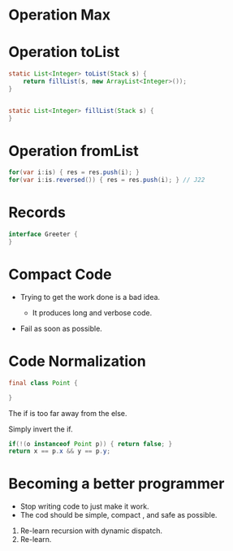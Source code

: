 # Operation Max

# Operation toList

```Java
static List<Integer> toList(Stack s) {
    return fillList(s, new ArrayList<Integer>());
}


static List<Integer> fillList(Stack s) {
}
```

# Operation fromList

```Java
for(var i:is) { res = res.push(i); }
for(var i:is.reversed()) { res = res.push(i); } // J22
```

# Records

```Java
interface Greeter {
}
```

# Compact Code

- Trying to get the work done is a bad idea. 
    - It produces long and verbose code.

- Fail as soon as possible.

# Code Normalization

```Java
final class Point {

}
```

The if is too far away from the else.

Simply invert the if.

```Java
if(!(o instanceof Point p)) { return false; }
return x == p.x && y == p.y;
```

# Becoming a better programmer

- Stop writing code to just make it work.
- The cod should be simple, compact , and safe as possible.

1. Re-learn recursion with dynamic dispatch.
2. Re-learn.

